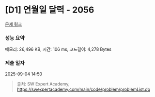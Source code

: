 # [D1] 연월일 달력 - 2056 

[문제 링크](https://swexpertacademy.com/main/code/problem/problemDetail.do?contestProbId=AV5QLkdKAz4DFAUq) 

### 성능 요약

메모리: 26,496 KB, 시간: 106 ms, 코드길이: 4,278 Bytes

### 제출 일자

2025-09-04 14:50



> 출처: SW Expert Academy, https://swexpertacademy.com/main/code/problem/problemList.do
